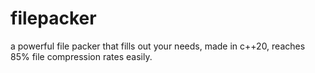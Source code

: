 # filepacker
a powerful file packer that fills out your needs, made in c++20, reaches 85% file compression rates easily.
